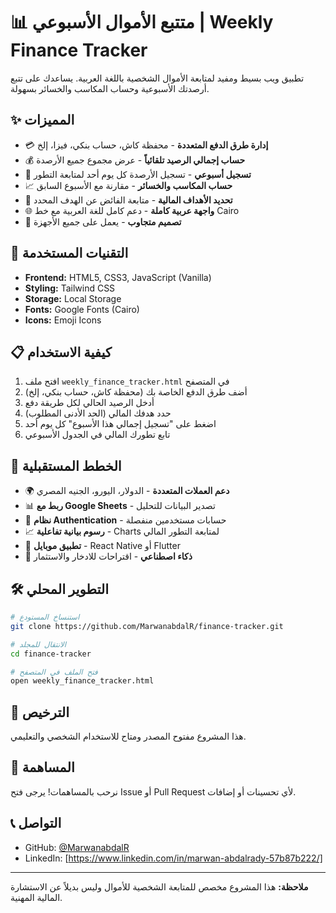 # 📊 متتبع الأموال الأسبوعي | Weekly Finance Tracker

تطبيق ويب بسيط ومفيد لمتابعة الأموال الشخصية باللغة العربية. يساعدك على تتبع أرصدتك الأسبوعية وحساب المكاسب والخسائر بسهولة.

## ✨ المميزات

- 💳 **إدارة طرق الدفع المتعددة** - محفظة كاش، حساب بنكي، فيزا، إلخ
- 💰 **حساب إجمالي الرصيد تلقائياً** - عرض مجموع جميع الأرصدة
- 📅 **تسجيل أسبوعي** - تسجيل الأرصدة كل يوم أحد لمتابعة التطور
- 📈 **حساب المكاسب والخسائر** - مقارنة مع الأسبوع السابق
- 🎯 **تحديد الأهداف المالية** - متابعة الفائض عن الهدف المحدد
- 🌐 **واجهة عربية كاملة** - دعم كامل للغة العربية مع خط Cairo
- 📱 **تصميم متجاوب** - يعمل على جميع الأجهزة

## 🚀 التقنيات المستخدمة

- **Frontend:** HTML5, CSS3, JavaScript (Vanilla)
- **Styling:** Tailwind CSS
- **Storage:** Local Storage
- **Fonts:** Google Fonts (Cairo)
- **Icons:** Emoji Icons

## 📋 كيفية الاستخدام

1. افتح ملف `weekly_finance_tracker.html` في المتصفح
2. أضف طرق الدفع الخاصة بك (محفظة كاش، حساب بنكي، إلخ)
3. أدخل الرصيد الحالي لكل طريقة دفع
4. حدد هدفك المالي (الحد الأدنى المطلوب)
5. اضغط على "تسجيل إجمالي هذا الأسبوع" كل يوم أحد
6. تابع تطورك المالي في الجدول الأسبوعي

## 🔮 الخطط المستقبلية

- 🌍 **دعم العملات المتعددة** - الدولار، اليورو، الجنيه المصري
- 📊 **ربط مع Google Sheets** - تصدير البيانات للتحليل
- 🔐 **نظام Authentication** - حسابات مستخدمين منفصلة
- 📈 **رسوم بيانية تفاعلية** - Charts لمتابعة التطور المالي
- 📱 **تطبيق موبايل** - React Native أو Flutter
- 🤖 **ذكاء اصطناعي** - اقتراحات للادخار والاستثمار

## 🛠️ التطوير المحلي

```bash
# استنساخ المستودع
git clone https://github.com/MarwanabdalR/finance-tracker.git

# الانتقال للمجلد
cd finance-tracker

# فتح الملف في المتصفح
open weekly_finance_tracker.html
```

## 📝 الترخيص

هذا المشروع مفتوح المصدر ومتاح للاستخدام الشخصي والتعليمي.

## 🤝 المساهمة

نرحب بالمساهمات! يرجى فتح Issue أو Pull Request لأي تحسينات أو إضافات.

## 📞 التواصل

- GitHub: [@MarwanabdalR](https://github.com/MarwanabdalR)
- LinkedIn: [https://www.linkedin.com/in/marwan-abdalrady-57b87b222/]

---

**ملاحظة:** هذا المشروع مخصص للمتابعة الشخصية للأموال وليس بديلاً عن الاستشارة المالية المهنية.
